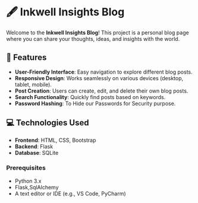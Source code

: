 # 🖋️ Inkwell Insights Blog

Welcome to the **Inkwell Insights Blog**! This project is a personal blog page where you can share your thoughts, ideas, and insights with the world. 

## 📖 Features

- **User-Friendly Interface**: Easy navigation to explore different blog posts.
- **Responsive Design**: Works seamlessly on various devices (desktop, tablet, mobile).
- **Post Creation**: Users can create, edit, and delete their own blog posts.
- **Search Functionality**: Quickly find posts based on keywords.
- **Password Hashing**: To Hide our Passwords for Security purpose.

## 💻 Technologies Used

- **Frontend**: HTML, CSS, Bootstrap
- **Backend**: Flask 
- **Database**: SQLite



### Prerequisites

- Python 3.x
- Flask,SqlAlchemy
- A text editor or IDE (e.g., VS Code, PyCharm)
